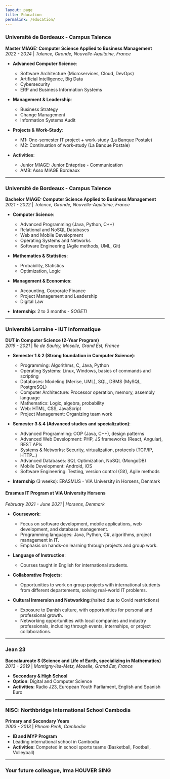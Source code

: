 ```yaml
---
layout: page
title: Education
permalink: /education/
---
```


### **Université de Bordeaux - Campus Talence**  
**Master MIAGE: Computer Science Applied to Business Management**  
*2022 - 2024* | *Talence, Gironde, Nouvelle-Aquitaine, France*  
- **Advanced Computer Science**:  
  - Software Architecture (Microservices, Cloud, DevOps)  
  - Artificial Intelligence, Big Data  
  - Cybersecurity  
  - ERP and Business Information Systems  

- **Management & Leadership**:  
  - Business Strategy  
  - Change Management  
  - Information Systems Audit  

- **Projects & Work-Study**:  
  - M1: One-semester IT project + work-study (La Banque Postale)  
  - M2: Continuation of work-study (La Banque Postale)  

- **Activities**: 
  - Junior MIAGE: Junior Enteprise - Communication
  - AMB: Asso MIAGE Bordeaux

---

### **Université de Bordeaux - Campus Talence**  
**Bachelor MIAGE: Computer Science Applied to Business Management**  
*2021 - 2022* | *Talence, Gironde, Nouvelle-Aquitaine, France*  
- **Computer Science**:  
  - Advanced Programming (Java, Python, C++)  
  - Relational and NoSQL Databases  
  - Web and Mobile Development  
  - Operating Systems and Networks  
  - Software Engineering (Agile methods, UML, Git)  

- **Mathematics & Statistics**:  
  - Probability, Statistics  
  - Optimization, Logic  

- **Management & Economics**:  
  - Accounting, Corporate Finance  
  - Project Management and Leadership  
  - Digital Law  

- **Internship**: 2 to 3 months - *SOGETI*

---

### **Université Lorraine - IUT Informatique**  
**DUT in Computer Science (2-Year Program)**  
*2019 - 2021* | *Île de Saulcy, Moselle, Grand Est, France*  
- **Semester 1 & 2 (Strong foundation in Computer Science)**:  
  - Programming: Algorithms, C, Java, Python  
  - Operating Systems: Linux, Windows, basics of commands and scripting  
  - Databases: Modeling (Merise, UML), SQL, DBMS (MySQL, PostgreSQL)  
  - Computer Architecture: Processor operation, memory, assembly language  
  - Mathematics: Logic, algebra, probability  
  - Web: HTML, CSS, JavaScript  
  - Project Management: Organizing team work  

- **Semester 3 & 4 (Advanced studies and specialization)**:  
  - Advanced Programming: OOP (Java, C++), design patterns  
  - Advanced Web Development: PHP, JS frameworks (React, Angular), REST APIs  
  - Systems & Networks: Security, virtualization, protocols (TCP/IP, HTTP…)  
  - Advanced Databases: SQL Optimization, NoSQL (MongoDB)  
  - Mobile Development: Android, iOS  
  - Software Engineering: Testing, version control (Git), Agile methods  

- **Internship** (3 weeks): ERASMUS - VIA University in Horsens, Denmark  

#### **Erasmus IT Program at VIA University Horsens**  
*February 2021 - June 2021* | *Horsens, Denmark*

- **Coursework**:
  - Focus on software development, mobile applications, web development, and database management.
  - Programming languages: Java, Python, C#, algorithms, project management in IT.
  - Emphasis on hands-on learning through projects and group work.

- **Language of Instruction**:
  - Courses taught in English for international students.

- **Collaborative Projects**:
  - Opportunities to work on group projects with international students from different departements, solving real-world IT problems.

- **Cultural Immersion and Networking**:(halted due to Covid restrictions)
  - Exposure to Danish culture, with opportunities for personal and professional growth.
  - Networking opportunities with local companies and industry professionals, including through events, internships, or project collaborations.

---

### **Jean 23**  
**Baccalaureate S (Science and Life of Earth, specializing in Mathematics)**  
*2013 - 2019* | *Montigny-lès-Metz, Moselle, Grand Est, France*  
- **Secondary & High School**  
- **Option**: Digital and Computer Science  
- **Activities**: Radio J23, European Youth Parliament, English and Spanish Euro  

---

### **NISC: Northbridge International School Cambodia**  
**Primary and Secondary Years**  
*2003 - 2013* | *Phnom Penh, Cambodia*  
- **IB and MYP Program**  
- Leading international school in Cambodia  
- **Activities**: Competed in school sports teams (Basketball, Football, Volleyball)

---

### Your future colleague, Irma HOUVER SING